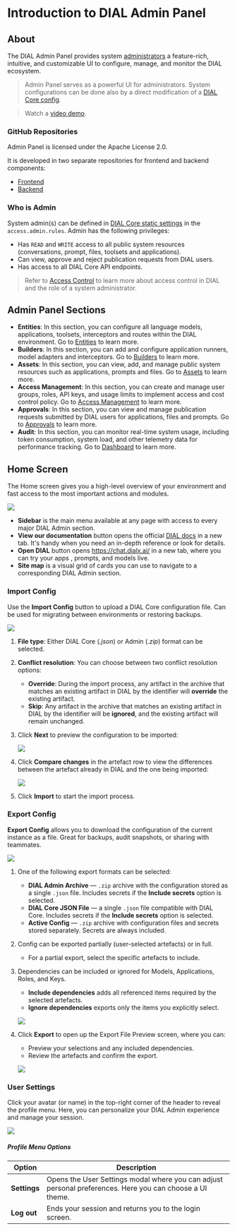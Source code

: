 # Introduction to DIAL Admin Panel

## About

The DIAL Admin Panel provides system [administrators](#who-is-admin) a feature-rich, intuitive, and customizable UI to configure, manage, and monitor the DIAL ecosystem. 

> Admin Panel serves as a powerful UI for administrators. System configurations can be done also by a direct modification of a [DIAL Core config](https://github.com/epam/ai-dial-core).

> Watch a [video demo](/docs/video%20demos/4.dial-admin-panel.md).

### GitHub Repositories

Admin Panel is licensed under the Apache License 2.0. 

It is developed in two separate repositories for frontend and backend components:

* [Frontend](https://github.com/epam/ai-dial-admin-frontend)
* [Backend](https://github.com/epam/ai-dial-admin-backend)
  
### Who is Admin

System admin(s) can be defined in [DIAL Core static settings](https://github.com/epam/ai-dial-core?tab=readme-ov-file#static-settings) in the `access.admin.rules`. Admin has the following privileges:

* Has `READ` and `WRITE` access to all public system resources (conversations, prompt, files, toolsets and applications).
* Can view, approve and reject publication requests from DIAL users. 
* Has access to all DIAL Core API endpoints.

> Refer to [Access Control](/docs/platform/3.core/2.access-control-intro.md) to learn more about access control in DIAL and the role of a system administrator.

## Admin Panel Sections

* **Entities**: In this section, you can configure all language models, applications, toolsets, interceptors and routes within the DIAL environment. Go to [Entities](/docs/tutorials/3.admin/entities-models.md) to learn more.
* **Builders**: In this section, you can add and configure application runners, model adapters and interceptors. Go to [Builders](/docs/tutorials/3.admin/builders-application-runners.md) to learn more.
* **Assets**: In this section, you can view, add, and manage public system resources such as applications, prompts and files. Go to [Assets](/docs/tutorials/3.admin/assets-files.md) to learn more.
* **Access Management**: In this section, you can create and manage user groups, roles, API keys, and usage limits to implement access and cost control policy. Go to [Access Management](/docs/tutorials/3.admin/access-management-roles.md) to learn more.
* **Approvals**: In this section, you can view and manage publication requests submitted by DIAL users for applications, files and prompts. Go to [Approvals](/docs/tutorials/3.admin/approvals-file-publications.md) to learn more.
* **Audit**: In this section, you can monitor real-time system usage, including token consumption, system load, and other telemetry data for performance tracking. Go to [Dashboard](/docs/tutorials/3.admin/telemetry-dashboard.md) to learn more.

## Home Screen

The Home screen gives you a high-level overview of your environment and fast access to the most important actions and modules.

![ ](img/img.png)

* **Sidebar** is the main menu available at any page with access to every major DIAL Admin section.
* **View our documentation** button opens the official [DIAL docs](https://docs.dialx.ai/) in a new tab. It's handy when you need an in-depth reference or look for details.
* **Open DIAL** button opens https://chat.dialx.ai/ in a new tab, where you can try your apps , prompts, and models live.
* **Site map** is a visual grid of cards you can use to navigate to a corresponding DIAL Admin section.

### Import Config

Use the **Import Config** button to upload a DIAL Core configuration file. Can be used for migrating between environments or restoring backups.

![](img/img_56.png)

1. **File type**: Either DIAL Core (_.json_) or Admin (_.zip_) format can be selected.
2. **Conflict resolution**: You can choose between two conflict resolution options:
   * **Override**: During the import process, any artifact in the archive that matches an existing artifact in DIAL by the identifier will **override** the existing artifact.
   * **Skip**: Any artifact in the archive that matches an existing artifact in DIAL by the identifier will be **ignored**, and the existing artifact will remain unchanged.

3. Click **Next** to preview the configuration to be imported:

   ![](img/img_56_1.png)

4. Click **Compare changes** in the artefact row to view the differences between the artefact already in DIAL and the one being imported:

   ![](img/img_56_2.png)

5. Click **Import** to start the import process.

### Export Config

**Export Config** allows you to download the configuration of the current instance as a file. Great for backups, audit snapshots, or sharing with teammates.

![](img/img_57.png)

1. One of the following export formats can be selected:
   * **DIAL Admin Archive** — `.zip` archive with the configuration stored as a single `.json` file. Includes secrets if the **Include secrets** option is selected.
   * **DIAL Core JSON File** — a single `.json` file compatible with DIAL Core. Includes secrets if the **Include secrets** option is selected.
   * **Active Config** — `.zip` archive with configuration files and secrets stored separately. Secrets are always included.
2. Config can be exported partially (user-selected artefacts) or in full.
   * For a partial export, select the specific artefacts to include.
3. Dependencies can be included or ignored for Models, Applications, Roles, and Keys.
   * **Include dependencies** adds all referenced items required by the selected artefacts.
   * **Ignore dependencies** exports only the items you explicitly select.

   ![](img/126.png)

4. Click  **Export** to open up the Export File Preview screen, where you can:

   * Preview your selections and any included dependencies.
   * Review the artefacts and confirm the export.

   ![](img/127.png)

### User Settings

Click your avatar (or name) in the top-right corner of the header to reveal the profile menu. Here, you can personalize your DIAL Admin experience and manage your session.

![](img/img_1.png)

##### Profile Menu Options

| Option       | Description                                                              |
| ------------ | ------------------------------------------------------------------------ |
| **Settings** | Opens the User Settings modal where you can adjust personal preferences. Here you can choose a UI theme.|
| **Log out**  | Ends your session and returns you to the login screen.                   |



